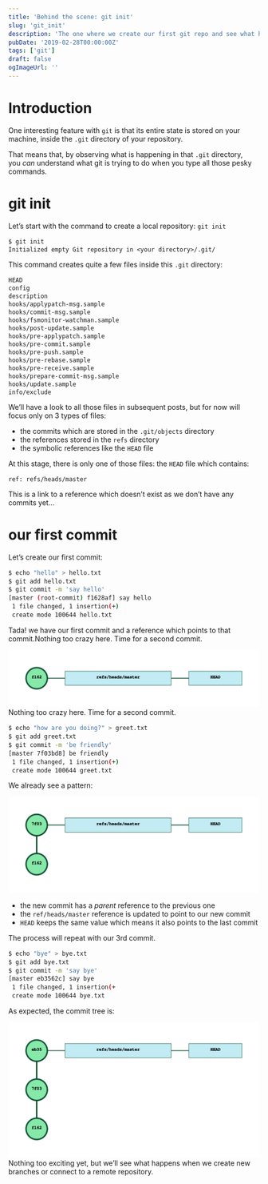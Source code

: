 ```yaml
---
title: 'Behind the scene: git init'
slug: 'git_init'
description: 'The one where we create our first git repo and see what happens in our file system'
pubDate: '2019-02-28T00:00:00Z'
tags: ['git']
draft: false
ogImageUrl: ''
---
```


# Introduction
One interesting feature with `git` is that its entire state is stored on your machine, inside the `.git` directory of your repository.

That means that, by observing what is happening in that `.git` directory, you *can* understand what git is trying to do when you type all those pesky commands.

# git init
Let’s start with the command to create a local repository: `git init`

```plain text
$ git init
Initialized empty Git repository in <your directory>/.git/
```
This command creates quite a few files inside this `.git` directory:

```plain text
HEAD
config
description
hooks/applypatch-msg.sample
hooks/commit-msg.sample
hooks/fsmonitor-watchman.sample
hooks/post-update.sample
hooks/pre-applypatch.sample
hooks/pre-commit.sample
hooks/pre-push.sample
hooks/pre-rebase.sample
hooks/pre-receive.sample
hooks/prepare-commit-msg.sample
hooks/update.sample
info/exclude
```
We’ll have a look to all those files in subsequent posts, but for now will focus only on 3 types of files:


* the commits which are stored in the `.git/objects` directory
* the references stored in the `refs` directory
* the symbolic references like the `HEAD` file

At this stage, there is only one of those files: the `HEAD` file which contains:

```plain text
ref: refs/heads/master
```


This is a link to a reference which doesn’t exist as we don’t have any commits yet…

# our first commit
Let’s create our first commit:

```bash
$ echo "hello" > hello.txt
$ git add hello.txt
$ git commit -m 'say hello'
[master (root-commit) f1628af] say hello
 1 file changed, 1 insertion(+)
 create mode 100644 hello.txt
```
Tada! we have our first commit and a reference which points to that commit.Nothing too crazy here. Time for a second commit.

![](./git_init-001.svg)
Nothing too crazy here. Time for a second commit.

```bash
$ echo "how are you doing?" > greet.txt
$ git add greet.txt
$ git commit -m 'be friendly'
[master 7f03bd8] be friendly
 1 file changed, 1 insertion(+)
 create mode 100644 greet.txt
```
We already see a pattern:

![](./git_init-002.svg)



* the new commit has a *parent* reference to the previous one
* the `ref/heads/master` reference is updated to point to our new commit
* `HEAD` keeps the same value which means it also points to the last commit

The process will repeat with our 3rd commit.

```bash
$ echo "bye" > bye.txt
$ git add bye.txt
$ git commit -m 'say bye'
[master eb3562c] say bye
 1 file changed, 1 insertion(+
 create mode 100644 bye.txt
```
As expected, the commit tree is:

![](./git_init-003.svg)
Nothing too exciting yet, but we’ll see what happens when we create new branches or connect to a remote repository. 


